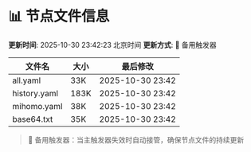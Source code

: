 # 📊 节点文件信息

**更新时间**: 2025-10-30 23:42:23 北京时间
**更新方式**: 🔄 备用触发器

| 文件名 | 大小 | 最后修改 |
|--------|------|----------|
| all.yaml | 33K | 2025-10-30 23:42 |
| history.yaml | 183K | 2025-10-30 23:42 |
| mihomo.yaml | 38K | 2025-10-30 23:42 |
| base64.txt | 35K | 2025-10-30 23:42 |

> 🔄 备用触发器：当主触发器失效时自动接管，确保节点文件的持续更新
